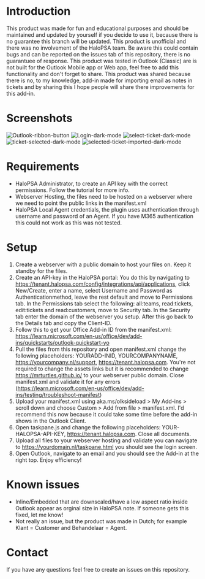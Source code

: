 # Introduction
This product was made for fun and educational purposes and should be maintained and updated by yourself if you decide to use it, because there is no guarantee this branch will be updated.
This product is unofficial and there was no involvement of the HaloPSA team. Be aware this could contain bugs and can be reported on the issues tab of this repository, there is no guarantuee of response. 
This product was tested in Outlook (Classic) are is not built for the Outlook Mobile app or Web app, feel free to add this functionality and don't forget to share.
This product was shared because there is no, to my knowledge, add-in made for importing email as notes in tickets and by sharing this I hope people will share there improvements for this add-in.

# Screenshots
![Outlook-ribbon-button](https://github.com/user-attachments/assets/f40d774c-c384-4a52-8c57-6f95f39a0f05)
![Login-dark-mode](https://github.com/user-attachments/assets/67da9516-0882-426a-ba23-4623777e4fce)
![select-ticket-dark-mode](https://github.com/user-attachments/assets/bce0a561-1818-4e41-a2f0-040f197b164b)
![ticket-selected-dark-mode](https://github.com/user-attachments/assets/f8013f7f-72fc-4d96-9787-5161d4eaa801)
![selected-ticket-imported-dark-mode](https://github.com/user-attachments/assets/281fd8b1-375b-480e-ba96-bcf284ff1203)

# Requirements
- HaloPSA Administrator, to create an API key with the correct permissions. Follow the tutorial for more info.
- Webserver Hosting, the files need to be hosted on a webserver where we need to point the public links in the manifest.xml
- HaloPSA Local Agent credentials, the plugin uses authentication through username and password of an Agent. If you have M365 authentication this could not work as this was not tested.

# Setup
1. Create a webserver with a public domain to host your files on. Keep it standby for the files.
2. Create an API-key in the HaloPSA portal: You do this by navigating to https://tenant.halopsa.com/config/integrations/api/applications, click New/Create, enter a name, select Username and Password as Authenticationmethod, leave the rest default and move to Permissions tab. In the Permissions tab select the following: all:teams, read:tickets, edit:tickets and read:customers, move to Security tab. In the Security tab enter the domain of the webserver you setup. After this go back to the Details tab and copy the Client-ID.
3. Follow this to get your Office Add-in ID from the manifest.xml: https://learn.microsoft.com/en-us/office/dev/add-ins/quickstarts/outlook-quickstart-yo
4. Pull the files from this repository and open manifest.xml change the following placeholders: YOURADD-INID, YOURCOMPANYNAME, https://yourcompany.nl/support, https://tenant.halopsa.com. You're not required to change the assets links but it is recommended to change https://mrturtles.github.io/ to your webserver public domain. Close manifest.xml and validate it for any errors (https://learn.microsoft.com/en-us/office/dev/add-ins/testing/troubleshoot-manifest)
5. Upload your manifest.xml using aka.ms/olksideload > My Add-ins > scroll down and choose Custom > Add from file > manifest.xml. I'd recommend this now because it could take some time before the add-in shows in the Outlook Client.
6. Open taskpane.js and change the following placeholders: YOUR-HALOPSA-API-KEY, https://tenant.halopsa.com. Close all documents.
7. Upload all files to your webserver hosting and validate you can navigate to https://yourdomain.nl/taskpane.html you should see the login screen.
8. Open Outlook, navigate to an email and you should see the Add-in at the right top. Enjoy efficiency!

# Known issues
- Inline/Embedded that are downscaled/have a low aspect ratio inside Outlook appear as orginal size in HaloPSA note. If someone gets this fixed, let me know!
- Not really an issue, but the product was made in Dutch; for example Klant = Customer and Behandelaar = Agent.

# Contact
If you have any questions feel free to create an issues on this repository.
